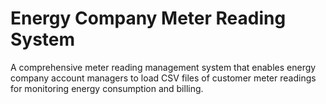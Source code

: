 # Energy Company Meter Reading System

A comprehensive meter reading management system that enables energy company account managers to load CSV files of customer meter readings for monitoring energy consumption and billing.
